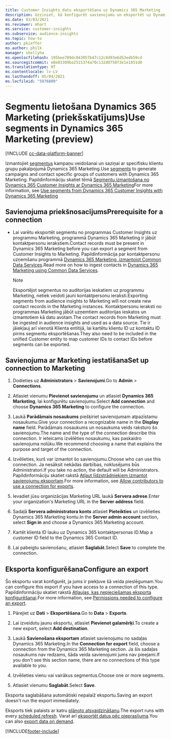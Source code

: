 ```yaml
---
title: Customer Insights datu eksportēšana uz Dynamics 365 Marketing
description: Uzziniet, kā konfigurēt savienojumu un eksportēt uz Dynamics 365 Marketing.
ms.date: 03/03/2021
ms.reviewer: mhart
ms.service: customer-insights
ms.subservice: audience-insights
ms.topic: how-to
author: pkieffer
ms.author: philk
manager: shellyha
ms.openlocfilehash: 195bee789dc043057b47c12c8d93e6d53edb59cd
ms.sourcegitcommit: e8e03309ba2515374a70c132d0758f3e1e1851d0
ms.translationtype: HT
ms.contentlocale: lv-LV
ms.lasthandoff: 05/04/2021
ms.locfileid: "5976809"
---
```

# <a name="use-segments-in-dynamics-365-marketing-preview"></a><span data-ttu-id="06ee3-103">Segmentu lietošana Dynamics 365 Marketing (priekšskatījums)</span><span class="sxs-lookup"><span data-stu-id="06ee3-103">Use segments in Dynamics 365 Marketing (preview)</span></span>

[!INCLUDE [cc-data-platform-banner](../includes/cc-data-platform-banner.md)]

<span data-ttu-id="06ee3-104">Izmantojiet [segmentus](segments.md) kampaņu veidošanai un saziņai ar specifisku klientu grupu pakalpojumā Dynamics 365 Marketing.</span><span class="sxs-lookup"><span data-stu-id="06ee3-104">Use [segments](segments.md) to generate campaigns and contact specific groups of customers with Dynamics 365 Marketing.</span></span> <span data-ttu-id="06ee3-105">Papildinformāciju skatiet tēmā [Segmentu izmantošana no Dynamics 365 Customer Insights ar Dynamics 365 Marketing](/dynamics365/marketing/customer-insights-segments)</span><span class="sxs-lookup"><span data-stu-id="06ee3-105">For more information, see [Use segments from Dynamics 365 Customer Insights with Dynamics 365 Marketing](/dynamics365/marketing/customer-insights-segments)</span></span>

## <a name="prerequisite-for-a-connection"></a><span data-ttu-id="06ee3-106">Savienojuma priekšnosacījums</span><span class="sxs-lookup"><span data-stu-id="06ee3-106">Prerequisite for a connection</span></span>

- <span data-ttu-id="06ee3-107">Lai varētu eksportēt segmentu no programmas Customer Insights uz programmu Marketing, programmā Dynamics 365 Marketing ir jābūt kontaktpersonu ierakstiem.</span><span class="sxs-lookup"><span data-stu-id="06ee3-107">Contact records must be present in Dynamics 365 Marketing before you can export a segment from Customer Insights to Marketing.</span></span> <span data-ttu-id="06ee3-108">Papildinformācija par kontaktpersonu uzņemšanu programmā [Dynamics 365 Marketing, izmantojot Common Data Services](connect-power-query.md).</span><span class="sxs-lookup"><span data-stu-id="06ee3-108">Read more on how to ingest contacts in [Dynamics 365 Marketing using Common Data Services](connect-power-query.md).</span></span>

  > [!NOTE]
  > <span data-ttu-id="06ee3-109">Eksportējot segmentus no auditorijas ieskatiem uz programmu Marketing, netiek veidoti jauni kontaktpersonu ieraksti.</span><span class="sxs-lookup"><span data-stu-id="06ee3-109">Exporting segments from audience insights to Marketing will not create new contact records in the Marketing instances.</span></span> <span data-ttu-id="06ee3-110">Kontaktpersonu ieraksti no programmas Marketing jābūt uzņemtiem auditorijas ieskatos un izmantotiem kā datu avotam.</span><span class="sxs-lookup"><span data-stu-id="06ee3-110">The contact records from Marketing must be ingested in audience insights and used as a data source.</span></span> <span data-ttu-id="06ee3-111">Tie ir jāiekļauj arī vienotā Klienta entītijā, lai kartētu klientu ID uz kontaktu ID pirms segmentu eksportēšanas.</span><span class="sxs-lookup"><span data-stu-id="06ee3-111">They also need to be included in the unified Customer entity to map customer IDs to contact IDs before segments can be exported.</span></span>

## <a name="set-up-connection-to-marketing"></a><span data-ttu-id="06ee3-112">Savienojuma ar Marketing iestatīšana</span><span class="sxs-lookup"><span data-stu-id="06ee3-112">Set up connection to Marketing</span></span>

1. <span data-ttu-id="06ee3-113">Dodieties uz **Administrators** > **Savienojumi**.</span><span class="sxs-lookup"><span data-stu-id="06ee3-113">Go to **Admin** > **Connections**.</span></span>

1. <span data-ttu-id="06ee3-114">Atlasiet vienumu **Pievienot savienojumu** un atlasiet **Dynamics 365 Marketing**, lai konfigurētu savienojumu.</span><span class="sxs-lookup"><span data-stu-id="06ee3-114">Select **Add connection** and choose **Dynamics 365 Marketing** to configure the connection.</span></span>

1. <span data-ttu-id="06ee3-115">Laukā **Parādāmais nosaukums** piešķiriet savienojumam atpazīstamu nosaukumu.</span><span class="sxs-lookup"><span data-stu-id="06ee3-115">Give your connection a recognizable name in the **Display name** field.</span></span> <span data-ttu-id="06ee3-116">Parādāmais nosaukums un nosaukuma veids raksturo šo savienojumu.</span><span class="sxs-lookup"><span data-stu-id="06ee3-116">The name and the type of the connection describe this connection.</span></span> <span data-ttu-id="06ee3-117">Ir ieteicams izvēlēties nosaukumu, kas paskaidro savienojuma nolūku.</span><span class="sxs-lookup"><span data-stu-id="06ee3-117">We recommend choosing a name that explains the purpose and target of the connection.</span></span>

1. <span data-ttu-id="06ee3-118">Izvēlieties, kurš var izmantot šo savienojumu.</span><span class="sxs-lookup"><span data-stu-id="06ee3-118">Choose who can use this connection.</span></span> <span data-ttu-id="06ee3-119">Ja nesāksit nekādas darbības, noklusējums būs Administratori.</span><span class="sxs-lookup"><span data-stu-id="06ee3-119">If you take no action, the default will be Administrators.</span></span> <span data-ttu-id="06ee3-120">Papildinformāciju skatiet rakstā [Atļaut līdzstrādniekiem izmantot savienojumu eksportam](connections.md#allow-contributors-to-use-a-connection-for-exports).</span><span class="sxs-lookup"><span data-stu-id="06ee3-120">For more information, see [Allow contributors to use a connection for exports](connections.md#allow-contributors-to-use-a-connection-for-exports).</span></span>

1. <span data-ttu-id="06ee3-121">Ievadiet jūsu organizācijas Marketing URL laukā **Servera adrese**.</span><span class="sxs-lookup"><span data-stu-id="06ee3-121">Enter your organization's Marketing URL in the **Server address** field.</span></span>

1. <span data-ttu-id="06ee3-122">Sadaļā **Servera administratora konts** atlasiet **Pieteikties** un izvēlieties Dynamics 365 Marketing kontu.</span><span class="sxs-lookup"><span data-stu-id="06ee3-122">In the **Server admin account** section, select **Sign in** and choose a Dynamics 365 Marketing account.</span></span>

1. <span data-ttu-id="06ee3-123">Kartēt klienta ID lauku uz Dynamics 365 kontaktpersonas ID.</span><span class="sxs-lookup"><span data-stu-id="06ee3-123">Map a customer ID field to the Dynamics 365 Contact ID.</span></span>

1. <span data-ttu-id="06ee3-124">Lai pabeigtu savienošanu, atlasiet **Saglabāt**.</span><span class="sxs-lookup"><span data-stu-id="06ee3-124">Select **Save** to complete the connection.</span></span> 

## <a name="configure-an-export"></a><span data-ttu-id="06ee3-125">Eksporta konfigurēšana</span><span class="sxs-lookup"><span data-stu-id="06ee3-125">Configure an export</span></span>

<span data-ttu-id="06ee3-126">Šo eksportu varat konfigurēt, ja jums ir piekļuve šā veida pieslēgumam.</span><span class="sxs-lookup"><span data-stu-id="06ee3-126">You can configure this export if you have access to a connection of this type.</span></span> <span data-ttu-id="06ee3-127">Papildinformāciju skatiet rakstā [Atļaujas, kas nepieciešamas eksporta konfigurēšanai](export-destinations.md#set-up-a-new-export).</span><span class="sxs-lookup"><span data-stu-id="06ee3-127">For more information, see [Permissions needed to configure an export](export-destinations.md#set-up-a-new-export).</span></span>

1. <span data-ttu-id="06ee3-128">Pārejiet uz **Dati** > **Eksportēšana**.</span><span class="sxs-lookup"><span data-stu-id="06ee3-128">Go to **Data** > **Exports**.</span></span>

1. <span data-ttu-id="06ee3-129">Lai izveidotu jaunu eksportu, atlasiet **Pievienot galamērķi**.</span><span class="sxs-lookup"><span data-stu-id="06ee3-129">To create a new export, select **Add destination**.</span></span>

1. <span data-ttu-id="06ee3-130">Laukā **Savienošana eksportam** atlasiet savienojumu no sadaļas Dynamics 365 Marketing.</span><span class="sxs-lookup"><span data-stu-id="06ee3-130">In the **Connection for export** field, choose a connection from the Dynamics 365 Marketing section.</span></span> <span data-ttu-id="06ee3-131">Ja šis sadaļas nosaukums nav redzams, šāda veida savienojumi jums nav pieejami.</span><span class="sxs-lookup"><span data-stu-id="06ee3-131">If you don't see this section name, there are no connections of this type available to you.</span></span>

1. <span data-ttu-id="06ee3-132">Izvēlieties vienu vai vairākus segmentus.</span><span class="sxs-lookup"><span data-stu-id="06ee3-132">Choose one or more segments.</span></span>

1. <span data-ttu-id="06ee3-133">Atlasiet vienumu **Saglabāt**.</span><span class="sxs-lookup"><span data-stu-id="06ee3-133">Select **Save**.</span></span>

<span data-ttu-id="06ee3-134">Eksporta saglabāšana automātiski nepalaiž eksportu.</span><span class="sxs-lookup"><span data-stu-id="06ee3-134">Saving an export doesn't run the export immediately.</span></span>

<span data-ttu-id="06ee3-135">Eksports tiek palaists ar katru [plānoto atsvaidzināšanu](system.md#schedule-tab).</span><span class="sxs-lookup"><span data-stu-id="06ee3-135">The export runs with every [scheduled refresh](system.md#schedule-tab).</span></span> <span data-ttu-id="06ee3-136">Varat arī [eksportēt datus pēc pieprasījuma](export-destinations.md#run-exports-on-demand).</span><span class="sxs-lookup"><span data-stu-id="06ee3-136">You can also [export data on demand](export-destinations.md#run-exports-on-demand).</span></span> 

[!INCLUDE[footer-include](../includes/footer-banner.md)]
